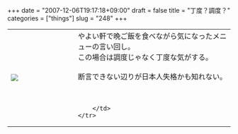 +++
date = "2007-12-06T19:17:18+09:00"
draft = false
title = "丁度？調度？"
categories = ["things"]
slug = "248"
+++

<table width="100%">
	<tr>
		<td width="30%" valign="middle">
			<img src="http://keruru.net/images/4757cc2e67f96-071206-191250.jpg" border="0" />
		</td>
		<td width="70%" valign="middle">
			やよい軒で晩ご飯を食べながら気になったメニューの言い回し。<br />
この場合は調度じゃなく丁度な気がする。<br />
<br />
断言できない辺りが日本人失格かも知れない。<br />
<br />
<br />

		</td>
	</tr>
</table>
